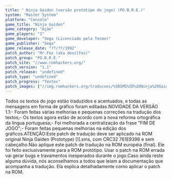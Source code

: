 ```yaml
---
title: " Ninja Gaiden (versão protótipo do jogo) (PO.B.R.E.)"
system: "Master System"
platform: "Console"
game_title: "Ninja Gaiden"
game_category: "Ação"
game_players: "1"
game_developer: "Sega (Licenciado pela Tecmo)"
game_publisher: "Sega"
game_release_date: "??/??/1992"
patch_author: "Mr.Fox (aka devilfox)"
patch_group: "PO.B.R.E."
patch_site: "//www.romhackers.org/"
patch_version: "1.1"
patch_release: "undefined"
patch_type: "undefined"
patch_progress: "Textos"
patch_images: ["//img.romhackers.org/traducoes/%5BSMS%5D%20Ninja%20Gaiden%20-%20POBRE%20-%201.png","//img.romhackers.org/traducoes/%5BSMS%5D%20Ninja%20Gaiden%20-%20POBRE%20-%202.png","//img.romhackers.org/traducoes/%5BSMS%5D%20Ninja%20Gaiden%20-%20POBRE%20-%203.png"]
---
```

Todos os textos do jogo estão traduzidos e acentuados, e todas as mensagens em forma de gráfico foram editadas.NOVIDADE DA VERSÃO 1.1:- Foram feitas várias melhorias e pequenas correções na tradução dos textos;- Os textos agora estão de acordo com a nova reforma ortográfica da língua portuguesa;- Foi melhorada a centralização da frase "FIM DE JOGO";- Foram feitas pequenas melhorias na edição dos gráficos.ATENÇÃO:Este patch de tradução deve ser aplicado na ROM original Ninja Gaiden (Prototype) [!].sms, com CRC32 761E9396 e sem cabeçalho.Não aplique este patch de tradução na ROM européia (final). Ele foi feito exclusivamente para a ROM protótipo. Usar o patch na ROM errada vai gerar bugs e travamentos inesperados durante o jogo.Caso ainda reste alguma dúvida, nós aconselhamos a todos que leiam a documentação que acompanha a tradução. Ela explica detalhadamente como aplicar o patch na ROM.